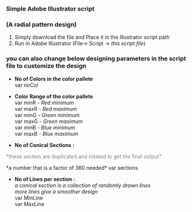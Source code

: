 ### Simple Adobe Illustrator script 
### (A radial pattern design) 


1. Simply download the file and Place it in the Illustrator script path
2. Run in Adobe Illustrator (File-> Script -> *this script file*)

### you can also change below designing parameters in the script file to customize the design

* **No of Colors in the color pallete**  
  var noCol

* **Color Range of the color pallete**  
 var minR - *Red minimum*  
 var maxR - *Red maximum*  
 var minG - *Green minimum*  
 var maxG - *Green maximum*  
 var minB - *Blue minimum*  
 var maxB - *Blue maximum*  

* **No of Conical Sections :**   
<p style="color:grey;"> *these section are duplicated and rotated to get the final output* </p>
*a number that is a factor of 360 needed*  
 var sections

* **No of Lines per section :**  
*a conical section is a collection of randomly drawn lines*    
*more lines give a smoother design*  
 var MinLine  
 var MaxLine
